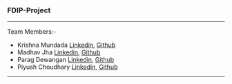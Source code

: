 <h3>FDIP-Project</h3>
<hr>
<p>Team Members:-
<ul>
<li>Krishna Mundada <a href="https://www.linkedin.com/in/krishna-mundada/"> Linkedin</a>, <a href="https://github.com/krishna050702"> Github</a></li>
<li>Madhav Jha <a href="https://www.linkedin.com/in/jhamadhav/"> Linkedin</a>, <a href="https://github.com/jhamadhav"> Github</a></li>
<li>Parag Dewangan <a href="https://www.linkedin.com/in/parag-dewangan/"> Linkedin</a>, <a href="https://github.com/Parag-dwm"> Github</a></li>
<li>Piyush Choudhary <a href="https://www.linkedin.com/in/piyush10o2/"> Linkedin</a>, <a href=""> Github</a></li>
</ul>
</p>
<hr>
